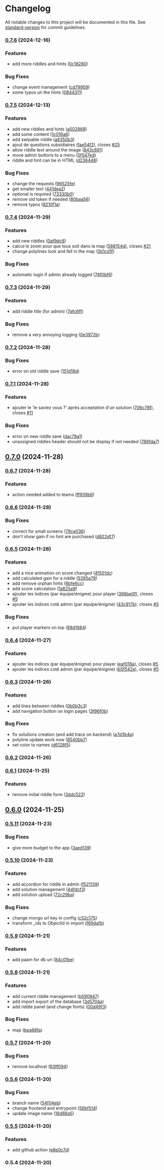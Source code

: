 # Changelog

All notable changes to this project will be documented in this file. See [standard-version](https://github.com/conventional-changelog/standard-version) for commit guidelines.

### [0.7.6](https://github.com/bibulle/chasse-au-tresor/compare/v0.7.5...v0.7.6) (2024-12-16)


### Features

* add more riddles and hints ([0c18280](https://github.com/bibulle/chasse-au-tresor/commit/0c18280755c0247b9e2a81a731cd63ee32dc25b1))


### Bug Fixes

* change event management ([cd79959](https://github.com/bibulle/chasse-au-tresor/commit/cd79959ef4113d1417d3155ba1aa66b47a1b36c7))
* some typos un the hints ([0844311](https://github.com/bibulle/chasse-au-tresor/commit/0844311bd2eb7caada9dfb094666abaa0d40e77d))

### [0.7.5](https://github.com/bibulle/chasse-au-tresor/compare/v0.7.4...v0.7.5) (2024-12-13)


### Features

* add new riddles and hints ([a502868](https://github.com/bibulle/chasse-au-tresor/commit/a502868fac5bbe1a0d302d6d9c3875f23c82236d))
* add some content ([1c016a6](https://github.com/bibulle/chasse-au-tresor/commit/1c016a60804c2074347e0469eab65a842e20910d))
* add swipable riddle ([a8350b3](https://github.com/bibulle/chasse-au-tresor/commit/a8350b38fab631dd645e59217d6f8898e425b33d))
* ajout de questions subsidiaires ([fae54f2](https://github.com/bibulle/chasse-au-tresor/commit/fae54f27f994d0605e13248ad52437dd33ca6690)), closes [#25](https://github.com/bibulle/chasse-au-tresor/issues/25)
* allow riddle text around the image ([843c691](https://github.com/bibulle/chasse-au-tresor/commit/843c69142c37e791c0b67f0b06ecd85b1936e3c9))
* move admin buttons to a menu ([0f547ed](https://github.com/bibulle/chasse-au-tresor/commit/0f547ed31d107a2f317ebf0cdb38df5c8c676209))
* riddle and hint can be in HTML ([d236448](https://github.com/bibulle/chasse-au-tresor/commit/d23644883fb36523bfdcc597ea999d2a59afa846))


### Bug Fixes

* change the requests ([96525fe](https://github.com/bibulle/chasse-au-tresor/commit/96525fe1622adef8d99f35c611bebbd7c879dfca))
* get smaller text ([441dea2](https://github.com/bibulle/chasse-au-tresor/commit/441dea2b72cd5eb6c1bf5ad6428c0d206d0159ff))
* optional is required ([73330b0](https://github.com/bibulle/chasse-au-tresor/commit/73330b033da6a383f7e6528b9394b7052649be1f))
* remove old token if needed ([80baa56](https://github.com/bibulle/chasse-au-tresor/commit/80baa56b1082aa85294037eab0ae843190f6fd8c))
* remove typos ([8210f1a](https://github.com/bibulle/chasse-au-tresor/commit/8210f1a71892dbab09e28c62408cebc63d2a0492))

### [0.7.4](https://github.com/bibulle/chasse-au-tresor/compare/v0.7.3...v0.7.4) (2024-11-29)


### Features

* add new riddles ([0af9dc8](https://github.com/bibulle/chasse-au-tresor/commit/0af9dc8154b832e973983ae60833fd8c892ce0ba))
* calcul le zoom pour que tous soit dans la map ([588154d](https://github.com/bibulle/chasse-au-tresor/commit/588154db94cf102dc7131ca622d193920b34c224)), closes [#21](https://github.com/bibulle/chasse-au-tresor/issues/21)
* change polylines look and fell in the map ([0b1cd1f](https://github.com/bibulle/chasse-au-tresor/commit/0b1cd1fafc39e3002a08334de68cb60eab5f3d16))


### Bug Fixes

* automatic login if admin already logged ([74f0bf6](https://github.com/bibulle/chasse-au-tresor/commit/74f0bf67d2bf7f26a48c68d739c2e49a0925c567))

### [0.7.3](https://github.com/bibulle/chasse-au-tresor/compare/v0.7.2...v0.7.3) (2024-11-29)


### Features

* add riddle title (for admin) ([7afc6ff](https://github.com/bibulle/chasse-au-tresor/commit/7afc6ff166a7316f65cebcc10bd640ebc17a5665))


### Bug Fixes

* remove a very annoying logging ([0e3972b](https://github.com/bibulle/chasse-au-tresor/commit/0e3972b49d40c014d044347f792c2b88c578fe22))

### [0.7.2](https://github.com/bibulle/chasse-au-tresor/compare/v0.7.1...v0.7.2) (2024-11-28)


### Bug Fixes

* error on old riddle save ([151d18d](https://github.com/bibulle/chasse-au-tresor/commit/151d18dbf2ad81b32371abb001e34e140d0613de))

### [0.7.1](https://github.com/bibulle/chasse-au-tresor/compare/v0.6.7...v0.7.1) (2024-11-28)


### Features

* ajouter le 'le saviez vous ?' après acceptation d'un solution ([706c78f](https://github.com/bibulle/chasse-au-tresor/commit/706c78fd77c84421b217d20ed648dee0cdcb9639)), closes [#11](https://github.com/bibulle/chasse-au-tresor/issues/11)


### Bug Fixes

* error on new riddle save ([dac78a1](https://github.com/bibulle/chasse-au-tresor/commit/dac78a14fb17689a458b814e6bcc9d6fc26655f3))
* unassigned riddles header should not be display if not needed ([786fda7](https://github.com/bibulle/chasse-au-tresor/commit/786fda75da3db5116469d88750d55ca2bf2ea163))

## [0.7.0](https://github.com/bibulle/chasse-au-tresor/compare/v0.6.7...v0.7.0) (2024-11-28)

### [0.6.7](https://github.com/bibulle/chasse-au-tresor/compare/v0.6.6...v0.6.7) (2024-11-28)


### Features

* action needed added to teams ([ff939b6](https://github.com/bibulle/chasse-au-tresor/commit/ff939b66be979deb1028d41c524661b28824bb05))

### [0.6.6](https://github.com/bibulle/chasse-au-tresor/compare/v0.6.5...v0.6.6) (2024-11-28)


### Bug Fixes

* correct for small screens ([79ce036](https://github.com/bibulle/chasse-au-tresor/commit/79ce036430fc83f7f90f9659a7830004eeb220d1))
* don't show gain if no hint are purchased ([d822df7](https://github.com/bibulle/chasse-au-tresor/commit/d822df76dbd917240c20d0ab4980a438d95d63f1))

### [0.6.5](https://github.com/bibulle/chasse-au-tresor/compare/v0.6.3...v0.6.5) (2024-11-28)


### Features

* add a nice animation on score changed ([4f501dc](https://github.com/bibulle/chasse-au-tresor/commit/4f501dca9144bf044297832c70a273aebdfad27e))
* add calculated gain for a riddle ([5395a79](https://github.com/bibulle/chasse-au-tresor/commit/5395a79ae2128a1e966c685042963a27df9b0f9d))
* add remove orphan hints ([6bfe6cc](https://github.com/bibulle/chasse-au-tresor/commit/6bfe6cc54370f3ff6280f6711c15776de373b0d2))
* add score calculation ([1a825a9](https://github.com/bibulle/chasse-au-tresor/commit/1a825a932adeb704219e94adae70d1f650821fdb))
* ajouter les indices (par équipe/énigme)  pour player ([396be0f](https://github.com/bibulle/chasse-au-tresor/commit/396be0fd5620d56d0ec6c920e4dfe31767e5d515)), closes [#5](https://github.com/bibulle/chasse-au-tresor/issues/5)
* ajouter les indices coté admin (par équipe/énigme) ([43c917b](https://github.com/bibulle/chasse-au-tresor/commit/43c917bf5375cba3558e17d5cc03401524530600)), closes [#5](https://github.com/bibulle/chasse-au-tresor/issues/5)


### Bug Fixes

* put player markers on top ([88d1684](https://github.com/bibulle/chasse-au-tresor/commit/88d168416d98e5a0104f8080a7a2edc9735fc5c7))

### [0.6.4](https://github.com/bibulle/chasse-au-tresor/compare/v0.6.3...v0.6.4) (2024-11-27)


### Features

* ajouter les indices (par équipe/énigme)  pour player ([eaf018a](https://github.com/bibulle/chasse-au-tresor/commit/eaf018a1601484b8bda3f2923a948cfffc0e1f3f)), closes [#5](https://github.com/bibulle/chasse-au-tresor/issues/5)
* ajouter les indices coté admin (par équipe/énigme) ([b5f542e](https://github.com/bibulle/chasse-au-tresor/commit/b5f542e1c0630eade069ad56f876a5789f30b210)), closes [#5](https://github.com/bibulle/chasse-au-tresor/issues/5)

### [0.6.3](https://github.com/bibulle/chasse-au-tresor/compare/v0.6.2...v0.6.3) (2024-11-26)


### Features

* add lines between riddles ([0b0b3c3](https://github.com/bibulle/chasse-au-tresor/commit/0b0b3c36854899ff9b67f75e0762d78301d89d87))
* add navigation button on login pages ([3f96f0b](https://github.com/bibulle/chasse-au-tresor/commit/3f96f0b5a7feaf52a475e40f0f2f8aa4673d30a4))


### Bug Fixes

* fix solutions creation (and add trace on backend) ([a7d3b4a](https://github.com/bibulle/chasse-au-tresor/commit/a7d3b4a5b9467de3fe16445fd9bc9651c6c5e628))
* polyline update work now ([8540bb7](https://github.com/bibulle/chasse-au-tresor/commit/8540bb7ceb10f6d899bede071083c694e1d79c9d))
* set color to names ([d6128f5](https://github.com/bibulle/chasse-au-tresor/commit/d6128f50cc21ba898499ff35dd83785218e5085f))

### [0.6.2](https://github.com/bibulle/chasse-au-tresor/compare/v0.6.1...v0.6.2) (2024-11-26)

### [0.6.1](https://github.com/bibulle/chasse-au-tresor/compare/v0.6.0...v0.6.1) (2024-11-25)


### Features

* remove initial riddle form ([3ddc522](https://github.com/bibulle/chasse-au-tresor/commit/3ddc522f6ea11869caf10aca84be9b2504d80bd5))

## [0.6.0](https://github.com/bibulle/chasse-au-tresor/compare/v0.5.11...v0.6.0) (2024-11-25)

### [0.5.11](https://github.com/bibulle/chasse-au-tresor/compare/v0.5.10...v0.5.11) (2024-11-23)


### Bug Fixes

* give more budget to the app ([3aed139](https://github.com/bibulle/chasse-au-tresor/commit/3aed139295b0cf7b2256a37263703693661e7913))

### [0.5.10](https://github.com/bibulle/chasse-au-tresor/compare/v0.5.9...v0.5.10) (2024-11-23)


### Features

* add accordion for riddle in admin ([f521139](https://github.com/bibulle/chasse-au-tresor/commit/f521139134cb0fae85dcfbe284aa53eb64228608))
* add solution management ([44fdcf3](https://github.com/bibulle/chasse-au-tresor/commit/44fdcf3016e04ef3f099ba74f3a462192b217eb6))
* add solution upload ([72c29ba](https://github.com/bibulle/chasse-au-tresor/commit/72c29bafe0cef27f365b903e15bb6d049d8614d9))


### Bug Fixes

* change mongo url key in config ([c52c175](https://github.com/bibulle/chasse-au-tresor/commit/c52c175bfb6288ecb22bf7f81823d5fe5752c9d5))
* transform _ids to ObjectId in import ([f69dafb](https://github.com/bibulle/chasse-au-tresor/commit/f69dafb43da56f8b6723db67f89fc0cf211863a0))

### [0.5.9](https://github.com/bibulle/chasse-au-tresor/compare/v0.5.8...v0.5.9) (2024-11-21)


### Features

* add paam for db uri ([84c01be](https://github.com/bibulle/chasse-au-tresor/commit/84c01be1f9f2ebd14d9150a8922d8e4ba0083d14))

### [0.5.8](https://github.com/bibulle/chasse-au-tresor/compare/v0.5.7...v0.5.8) (2024-11-21)


### Features

* add current riddle management ([b590847](https://github.com/bibulle/chasse-au-tresor/commit/b590847eb83f4216acd86a188b5dc84b926b8458))
* add import export of the database ([3d5704a](https://github.com/bibulle/chasse-au-tresor/commit/3d5704a7e241282c9cdfc909f3834377ba4dd109))
* add riddle panel (and change fonts) ([00d49f3](https://github.com/bibulle/chasse-au-tresor/commit/00d49f33f059d88ced5482370314617add70c7dc))


### Bug Fixes

* map ([bea86fa](https://github.com/bibulle/chasse-au-tresor/commit/bea86fac4f1233194aadd49d7e863004c01344e2))

### [0.5.7](https://github.com/bibulle/chasse-au-tresor/compare/v0.5.6...v0.5.7) (2024-11-20)


### Bug Fixes

* remove localhost ([63ff094](https://github.com/bibulle/chasse-au-tresor/commit/63ff0940684df078420bb81ebbac3d7720419a44))

### [0.5.6](https://github.com/bibulle/chasse-au-tresor/compare/v0.5.5...v0.5.6) (2024-11-20)


### Bug Fixes

* branch name ([54f04eb](https://github.com/bibulle/chasse-au-tresor/commit/54f04eb9bc27feddb0e640866948a17c92c66951))
* change frontend and entrypoint ([56bf514](https://github.com/bibulle/chasse-au-tresor/commit/56bf514fd4abf812115a952799fd95b7de6e1365))
* update image name ([16d88a5](https://github.com/bibulle/chasse-au-tresor/commit/16d88a585b1b6de995ca5d4abed96bad862363dd))

### [0.5.5](https://github.com/bibulle/chasse-au-tresor/compare/v0.5.4...v0.5.5) (2024-11-20)


### Features

* add github action ([e8e0c7d](https://github.com/bibulle/chasse-au-tresor/commit/e8e0c7d9d1667454528bf2997d73921f702b58a7))

### 0.5.4 (2024-11-20)
